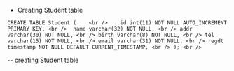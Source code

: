* Creating Student table

`CREATE TABLE Student (    <br />   
  id int(11) NOT NULL AUTO_INCREMENT PRIMARY KEY, <br /> 
  name varchar(32) NOT NULL, <br />
  addr varchar(30) NOT NULL, <br />
  birth varchar(8) NOT NULL, <br />
  tel varchar(15) NOT NULL, <br />
  email varchar(31) NOT NULL, <br />
  regdt timestamp NOT NULL DEFAULT CURRENT_TIMESTAMP, <br />
); <br /> `

 -- creating Student table

